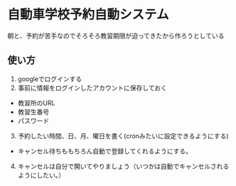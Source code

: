 # 自動車学校予約自動システム

朝と、予約が苦手なのでそろそろ教習期限が迫ってきたから作ろうとしている

## 使い方
1. googleでログインする
2. 事前に情報をログインしたアカウントに保存しておく
- 教習所のURL
- 教習生番号
- パスワード
3. 予約したい時間、日、月、曜日を書く(cronみたいに設定できるようにする)
- キャンセル待ちももちろん自動で登録してくれるようにする。
4. キャンセルは自分で開いてやりましょう（いつかは自動でキャンセルされるようにしたい。）
